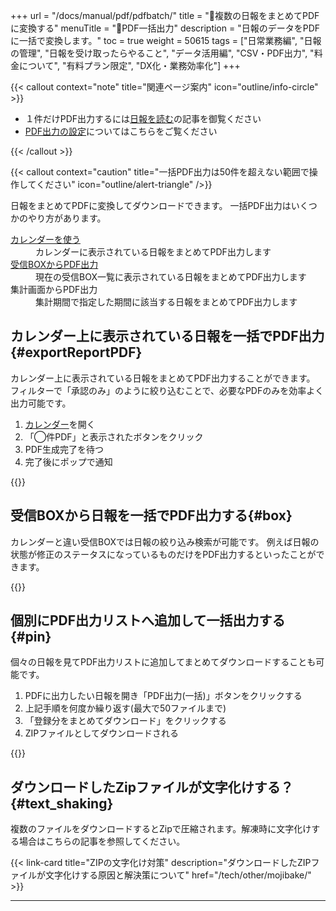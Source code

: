 +++
url = "/docs/manual/pdf/pdfbatch/"
title = "📄複数の日報をまとめてPDFに変換する"
menuTitle = "📄PDF一括出力"
description = "日報のデータをPDFに一括で変換します。"
toc = true
weight = 50615
tags = ["日常業務編", "日報の管理", "日報を受け取ったらやること", "データ活用編", "CSV・PDF出力", "料金について", "有料プラン限定", "DX化・業務効率化"]
+++

{{< callout context="note" title="関連ページ案内" icon="outline/info-circle" >}}

- １件だけPDF出力するには[日報を読む](/docs/manual/read-report/state/#pdf_export)の記事を御覧ください
- [PDF出力の設定](/docs/manual/pdf/pdfoption/)についてはこちらをご覧ください

{{< /callout >}}

{{< callout context="caution" title="一括PDF出力は50件を超えない範囲で操作してください" icon="outline/alert-triangle" />}}

日報をまとめてPDFに変換してダウンロードできます。
一括PDF出力はいくつかのやり方があります。

<dl class="basic">
<dt><a href="/docs/manual/read-report/list/#calendar">カレンダーを使う</a></dt>
<dd>カレンダーに表示されている日報をまとめてPDF出力します</dd>
<dt><a href="/docs/manual/read-report/list">受信BOXからPDF出力</a></dt>
<dd>現在の受信BOX一覧に表示されている日報をまとめてPDF出力します</dd>
<dt>集計画面からPDF出力</dt>
<dd>集計期間で指定した期間に該当する日報をまとめてPDF出力します</dd>
</dl>

## カレンダー上に表示されている日報を一括でPDF出力{#exportReportPDF}

カレンダー上に表示されている日報をまとめてPDF出力することができます。
フィルターで「承認のみ」のように絞り込むことで、必要なPDFのみを効率よく出力可能です。

1. [カレンダー](/docs/manual/read-report/list/#calendar)を開く
2. 「◯件PDF」と表示されたボタンをクリック
3. PDF生成完了を待つ
4. 完了後にポップで通知

{{<icatch filename="img/calendar-pdf" msg="カレンダー上に表示されている日報をワンクリックでまとめてPDFに変換する">}}

## 受信BOXから日報を一括でPDF出力する{#box}

カレンダーと違い受信BOXでは日報の絞り込み検索が可能です。
例えば日報の状態が修正のステータスになっているものだけをPDF出力するといったことができます。

{{<icatch filename="img/filter-pdf" msg="日報を個別に選び、一括でPDFに変換する">}}

## 個別にPDF出力リストへ追加して一括出力する{#pin}

個々の日報を見てPDF出力リストに追加してまとめてダウンロードすることも可能です。

1. PDFに出力したい日報を開き「PDF出力(一括)」ボタンをクリックする
1. 上記手順を何度か繰り返す(最大で50ファイルまで)
1. 「登録分をまとめてダウンロード」をクリックする
1. ZIPファイルとしてダウンロードされる

{{<icatch filename="img/add-pdf" msg="PDFに変換したい日報をリストに追加する">}}

## ダウンロードしたZipファイルが文字化けする？{#text_shaking}

複数のファイルをダウンロードするとZipで圧縮されます。解凍時に文字化けする場合はこちらの記事を参照してください。

{{< link-card title="ZIPの文字化け対策" description="ダウンロードしたZIPファイルが文字化けする原因と解決策について" href="/tech/other/mojibake/" >}}

---
